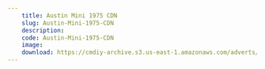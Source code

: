 ```yaml
---
    title: Austin Mini 1975 CDN
    slug: Austin-Mini-1975-CDN
    description:
    code: Austin-Mini-1975-CDN
    image:
    download: https://cmdiy-archive.s3.us-east-1.amazonaws.com/adverts/documents/Austin+Mini+1975+CDN.pdf
---
```

<!-- Content of the page -->

##
        